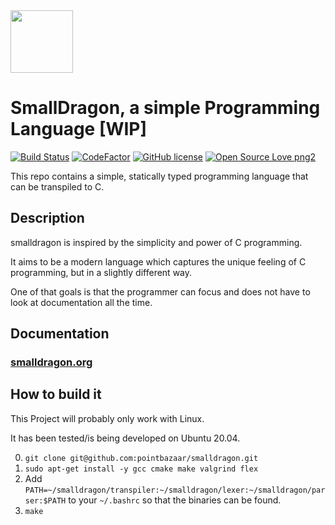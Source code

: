 <img src="https://raw.githubusercontent.com/pointbazaar/smalldragon/master/docs/img/dragon-logo.svg" width="100" height="100"/>

# SmallDragon, a simple Programming Language [WIP] 
[![Build Status](https://travis-ci.com/pointbazaar/smalldragon.svg?branch=master)](https://travis-ci.com/pointbazaar/smalldragon)
[![CodeFactor](https://www.codefactor.io/repository/github/pointbazaar/smalldragon/badge)](https://www.codefactor.io/repository/github/pointbazaar/smalldragon)
[![GitHub license](https://img.shields.io/github/license/pointbazaar/smalldragon.svg)](https://github.com/pointbazaar/smalldragon/blob/master/LICENSE)
[![Open Source Love png2](https://badges.frapsoft.com/os/v2/open-source.png?v=103)](https://github.com/ellerbrock/open-source-badges/)
 
This repo contains a simple, statically typed programming language that can be transpiled to C.

## Description

smalldragon is inspired by the simplicity and power of C programming.

It aims to be a modern language which captures the unique feeling of C programming, 
but in a slightly different way.

One of that goals is that the programmer can focus and does not have to look at documentation all the time.

## Documentation
### [smalldragon.org](https://smalldragon.org) 

## How to build it

This Project will probably only work with Linux.

It has been tested/is being developed on Ubuntu 20.04.

0. ```git clone git@github.com:pointbazaar/smalldragon.git```
1. ```sudo apt-get install -y gcc cmake make valgrind flex```
2. Add 
   ```PATH=~/smalldragon/transpiler:~/smalldragon/lexer:~/smalldragon/parser:$PATH```
   to your ```~/.bashrc``` so that the binaries can be found.
3. ```make```
